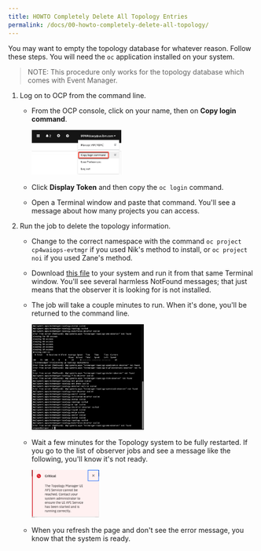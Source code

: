 ```yaml
---
title: HOWTO Completely Delete All Topology Entries
permalink: /docs/00-howto-completely-delete-all-topology/
---
```


You may want to empty the topology database for whatever reason. Follow these steps. You will need the `oc` application installed on your system.


> NOTE: This procedure only works for the topology database which comes with Event Manager.

1. Log on to OCP from the command line.

   - From the OCP console, click on your name, then on **Copy login command**.

      <img src="../images/03-howto/copy-login-command.png" width="40%">

   - Click **Display Token** and then copy the `oc login` command.

   - Open a Terminal window and paste that command. You'll see a message about how many projects you can access.

1. Run the job to delete the topology information.

   - Change to the correct namespace with the command `oc project cp4waiops-evtmgr` if you used Nik's method to install, or `oc project noi` if you used Zane's method.

   - Download [this file](../files/delete-all-topology.sh) to your system and run it from that same Terminal window. You'll see several harmless NotFound messages; that just means that the observer it is looking for is not installed.

   - The job will take a couple minutes to run. When it's done, you'll be returned to the command line.

      <img src="../images/03-howto/delete-all-topology-output.png" width="50%">

   - Wait a few minutes for the Topology system to be fully restarted. If you go to the list of observer jobs and see a message like the following, you'll know it's not ready.

      <img src="../images/03-howto/topology-not-running.png" width="30%">

   - When you refresh the page and don't see the error message, you know that the system is ready.